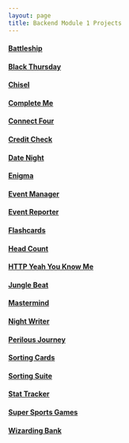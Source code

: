```yaml
---
layout: page
title: Backend Module 1 Projects
---
```


#### [Battleship](./battleship)

#### [Black Thursday](./black_thursday)

#### [Chisel](./chisel)

#### [Complete Me](./complete_me)

#### [Connect Four](./connect_four)

#### [Credit Check](./credit_check)

#### [Date Night](./date_night)

#### [Enigma](./enigma)

#### [Event Manager](./eventmanager)

#### [Event Reporter](./event_reporter)

#### [Flashcards](./flashcards)

#### [Head Count](./headcount)

#### [HTTP Yeah You Know Me](./http_yeah_you_know_me)

#### [Jungle Beat](./jungle_beat)

#### [Mastermind](./mastermind)

#### [Night Writer](./night_writer)

#### [Perilous Journey](./perilous_journey)

#### [Sorting Cards](./sorting_cards)

#### [Sorting Suite](./sorting_suite)

#### [Stat Tracker](./stat_tracker)

#### [Super Sports Games](./super_sports_games)

#### [Wizarding Bank](./wizarding_bank)
